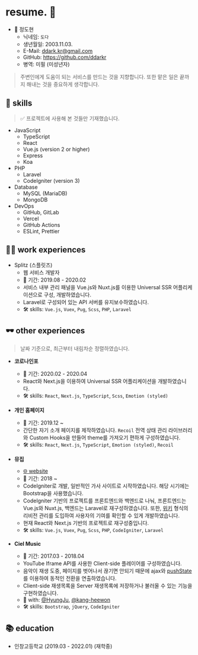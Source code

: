 # resume. 📝

- 👤 정도현
  - 닉네임: `도다`
  - 생년월일: 2003.11.03.
  - E-Mail: [ddark.kr@gmail.com](mailto:ddark.kr@gmail.com)
  - GitHub: <https://github.com/ddarkr>
  - 병역: 미필 (미성년자)

> 주변인에게 도움이 되는 서비스를 만드는 것을 지향합니다. 또한 맡은 일은 끝까지 해내는 것을 중요하게 생각합니다.

## 🏒 skills

> ✅ 프로젝트에 사용해 본 것들만 기재했습니다.

- JavaScript
  - TypeScript
  - React
  - Vue.js (version 2 or higher)
  - Express
  - Koa
- PHP
  - Laravel
  - CodeIgniter (version 3)
- Database
  - MySQL (MariaDB)
  - MongoDB
- DevOps
  - GitHub, GitLab
  - Vercel
  - GitHub Actions
  - ESLint, Prettier

## 👨‍💻 work experiences

- Splitz (스플릿즈)
  - 웹 서비스 개발자
  - 📅 기간: 2019.08 - 2020.02
  - 서비스 내부 관리 패널을 Vue.js와 Nuxt.js를 이용한 Universal SSR 어플리케이션으로 구성, 개발하였습니다.
  - Laravel로 구성되어 있는 API 서버를 유지보수하였습니다.
  - 🛠 skills: `Vue.js`, `Vuex`, `Pug`, `Scss`, `PHP`, `Laravel`

## 🕶 other experiences

> 날짜 기준으로, 최근부터 내림차순 정렬하였습니다.

- **코로나인포**
  - 📅 기간: 2020.02 - 2020.04
  - React와 Next.js을 이용하여 Universal SSR 어플리케이션을 개발하였습니다.
  - 🛠 skills: `React`, `Next.js`, `TypeScript`, `Scss`, `Emotion (styled)`

- **개인 홈페이지**
  - 📅 기간: 2019.12 ~
  - 간단한 자기 소개 페이지를 제작하였습니다. `Recoil` 전역 상태 관리 라이브러리와 Custom Hooks을 만들어 theme를 가져오기 편하게 구성하였습니다.
  - 🛠 skills: `React`, `Next.js`, `TypeScript`, `Emotion (styled)`, `Recoil`

- **뮤집**
  - [🌐 website](https://muzip.xyz)
  - 📅 기간: 2018 ~
  - CodeIgniter로 개발, 일반적인 가사 사이트로 시작하였습니다. 해당 시기에는 Bootstrap을 사용했습니다.
  - CodeIgniter 기반의 프로젝트를 프론트엔드와 백엔드로 나눠, 프론트엔드는 Vue.js와 Nuxt.js, 백엔드는 Laravel로 재구성하였습니다. 또한, [위키](https://en.wikipedia.org/wiki/Wiki) 형식의 리비전 관리를 도입하여 사용자의 기여를 확인할 수 있게 개발하였습니다.
  - 현재 React와 Next.js 기반의 프로젝트로 재구성중입니다.
  - 🛠 skills: `Vue.js`, `Vuex`, `Pug`, `Scss`, `PHP`, `CodeIgniter`, `Laravel`

- **Ciel Music**
  - 📅 기간: 2017.03 - 2018.04
  - YouTube Iframe API를 사용한 Client-side 플레이어를 구성하였습니다.
  - 음악이 재생 도중, 페이지를 벗어나서 끊기면 안되기 때문에 ajax와 [pushState](https://developer.mozilla.org/en-US/docs/Web/API/History/pushState)를 이용하여 동적인 전환을 연출하였습니다.
  - Client-side 재생목록을 Server 재생목록에 저장하거나 불러올 수 있는 기능을 구현하였습니다.
  - 👥 with: [@HyungJu](https://github.com/HyungJu), [@kang-heewon](https://github.com/kang-heewon)
  - 🛠 skills: `Bootstrap`, `jQuery`, `CodeIgniter`

## 📚 education

- 인창고등학교 (2019.03 - 2022.01) (재학중)

